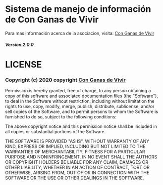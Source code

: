 # Sistema de manejo de información de Con Ganas de Vivir

Para mas información acerca de la asociacion, visita: [Con Ganas de Vivir](https://www.cgdv.org) 

##### Version 2.0.0

# LICENSE

### Copyright (c) 2020 copyright [Con Ganas de Vivir](https://www.cgdv.org)

Permission is hereby granted, free of charge, to any person obtaining a copy of this software and associated documentation files (the "Software"), to deal in the Software without restriction, including without limitation the rights to use, copy, modify, merge, publish, distribute, sublicense, and/or sell copies of the Software, and to permit persons to whom the Software is furnished to do so, subject to the following conditions:

The above copyright notice and this permission notice shall be included in all copies or substantial portions of the Software.

THE SOFTWARE IS PROVIDED "AS IS", WITHOUT WARRANTY OF ANY KIND, EXPRESS OR IMPLIED, INCLUDING BUT NOT LIMITED TO THE WARRANTIES OF MERCHANTABILITY, FITNESS FOR A PARTICULAR PURPOSE AND NONINFRINGEMENT. IN NO EVENT SHALL THE AUTHORS OR COPYRIGHT HOLDERS BE LIABLE FOR ANY CLAIM, DAMAGES OR OTHER LIABILITY, WHETHER IN AN ACTION OF CONTRACT, TORT OR OTHERWISE, ARISING FROM, OUT OF OR IN CONNECTION WITH THE SOFTWARE OR THE USE OR OTHER DEALINGS IN THE SOFTWARE.